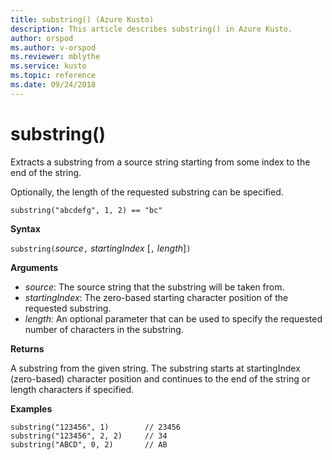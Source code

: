 ```yaml
---
title: substring() (Azure Kusto)
description: This article describes substring() in Azure Kusto.
author: orspod
ms.author: v-orspod
ms.reviewer: mblythe
ms.service: kusto
ms.topic: reference
ms.date: 09/24/2018
---
```

# substring()

Extracts a substring from a source string starting from some index to the end of the string.

Optionally, the length of the requested substring can be specified.

    substring("abcdefg", 1, 2) == "bc"

**Syntax**

`substring(`*source*`,` *startingIndex* [`,` *length*]`)`

**Arguments**

* *source*: The source string that the substring will be taken from.
* *startingIndex*: The zero-based starting character position of the requested substring.
* *length*: An optional parameter that can be used to specify the requested number of characters in the substring. 

**Returns**

A substring from the given string. The substring starts at startingIndex (zero-based) character position and continues to the end of the string or length characters if specified.

**Examples**

```kusto
substring("123456", 1)        // 23456
substring("123456", 2, 2)     // 34
substring("ABCD", 0, 2)       // AB
```